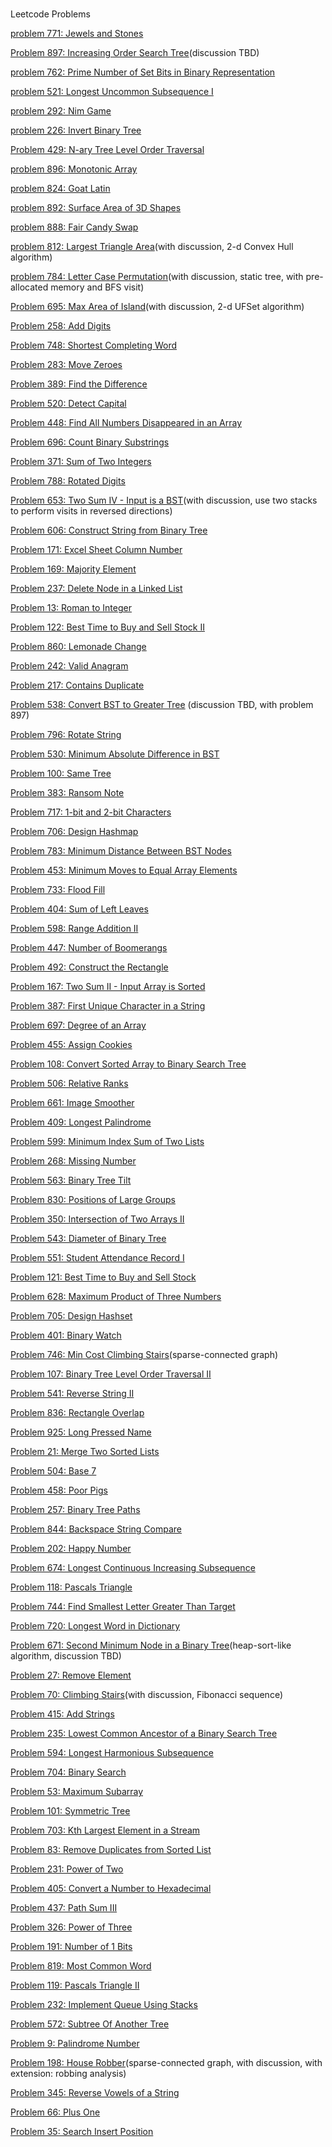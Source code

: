 #
Leetcode Problems

[problem 771: Jewels and Stones](problem771.md)

[Problem 897: Increasing Order Search Tree](problem897.md)(discussion TBD)

[problem 762: Prime Number of Set Bits in Binary Representation](problem762.md)

[problem 521: Longest Uncommon Subsequence I](problem521.md)

[problem 292: Nim Game](problem292.md)

[problem 226: Invert Binary Tree](problem226.md)

[Problem 429: N-ary Tree Level Order Traversal](problem429.md)

[problem 896: Monotonic Array](problem896.md)

[problem 824: Goat Latin](problem824.md)

[problem 892: Surface Area of 3D Shapes](problem892.md)

[problem 888: Fair Candy Swap](problem888.md)

[problem 812: Largest Triangle Area](problem812.md)(with discussion, 2-d Convex Hull algorithm)

[problem 784: Letter Case Permutation](problem784.md)(with discussion, static tree, with pre-allocated memory and BFS visit)

[Problem 695: Max Area of Island](problem695.md)(with discussion, 2-d UFSet algorithm)

[Problem 258: Add Digits](problem258.md)

[Problem 748: Shortest Completing Word](problem748.md)

[Problem 283: Move Zeroes](problem283.md)

[Problem 389: Find the Difference](problem389.md)

[Problem 520: Detect Capital](problem520.md)

[Problem 448: Find All Numbers Disappeared in an Array](problem448.md)

[Problem 696: Count Binary Substrings](problem696.md)

[Problem 371: Sum of Two Integers](problem371.md)

[Problem 788: Rotated Digits](problem788.md)

[Problem 653: Two Sum IV - Input is a BST](problem653.md)(with discussion, use two stacks to perform visits in reversed directions)

[Problem 606: Construct String from Binary Tree](problem606.md)

[Problem 171: Excel Sheet Column Number](problem171.md)

[Problem 169: Majority Element](problem169.md)

[Problem 237: Delete Node in a Linked List](problem237.md)

[Problem 13: Roman to Integer](problem13.md)

[Problem 122: Best Time to Buy and Sell Stock II](problem122.md)

[Problem 860: Lemonade Change](problem860.md)

[Problem 242: Valid Anagram](problem242.md)

[Problem 217: Contains Duplicate](problem217.md)

[Problem 538: Convert BST to Greater Tree](problem538.md) (discussion TBD, with problem 897)

[Problem 796: Rotate String](problem796.md)

[Problem 530: Minimum Absolute Difference in BST](problem530.md)

[Problem 100: Same Tree](problem100.md)

[Problem 383: Ransom Note](problem383.md)

[Problem 717: 1-bit and 2-bit Characters](problem717.md)

[Problem 706: Design Hashmap](problem706.md)

[Problem 783: Minimum Distance Between BST Nodes](problem783.md)

[Problem 453: Minimum Moves to Equal Array Elements](problem453.md)

[Problem 733: Flood Fill](problem733.md)

[Problem 404: Sum of Left Leaves](problem404.md)

[Problem 598: Range Addition II](problem598.md)

[Problem 447: Number of Boomerangs](problem447.md)

[Problem 492: Construct the Rectangle](problem492.md)

[Problem 167: Two Sum II - Input Array is Sorted](problem167.md)

[Problem 387: First Unique Character in a String](problem387.md)

[Problem 697: Degree of an Array](problem697.md)

[Problem 455: Assign Cookies](problem455.md)

[Problem 108: Convert Sorted Array to Binary Search Tree](problem108.md)

[Problem 506: Relative Ranks](problem506.md)

[Problem 661: Image Smoother](problem661.md)

[Problem 409: Longest Palindrome](problem409.md)

[Problem 599: Minimum Index Sum of Two Lists](problem599.md)

[Problem 268: Missing Number](problem268.md)

[Problem 563: Binary Tree Tilt](problem563.md)

[Problem 830: Positions of Large Groups](problem830.md)

[Problem 350: Intersection of Two Arrays II](problem350.md)

[Problem 543: Diameter of Binary Tree](problem543.md)

[Problem 551: Student Attendance Record I](problem551.md)

[Problem 121: Best Time to Buy and Sell Stock](problem121.md)

[Problem 628: Maximum Product of Three Numbers](problem628.md)

[Problem 705: Design Hashset](problem705.md)

[Problem 401: Binary Watch](problem401.md)

[Problem 746: Min Cost Climbing Stairs](problem746.md)(sparse-connected graph)

[Problem 107: Binary Tree Level Order Traversal II](problem107.md)

[Problem 541: Reverse String II](problem541.md)

[Problem 836: Rectangle Overlap](problem836.md)

[Problem 925: Long Pressed Name](problem925.md)

[Problem 21: Merge Two Sorted Lists](problem21.md)

[Problem 504: Base 7](problem504.md)

[Problem 458: Poor Pigs](problem458.md)

[Problem 257: Binary Tree Paths](problem257.md)

[Problem 844: Backspace String Compare](problem844.md)

[Problem 202: Happy Number](problem202.md)

[Problem 674: Longest Continuous Increasing Subsequence](problem674.md)

[Problem 118: Pascals Triangle](problem118.md)

[Problem 744: Find Smallest Letter Greater Than Target](problem744.md)

[Problem 720: Longest Word in Dictionary](problem720.md)

[Problem 671: Second Minimum Node in a Binary Tree](problem671.md)(heap-sort-like algorithm, discussion TBD)

[Problem 27: Remove Element](problem27.md)

[Problem 70: Climbing Stairs](problem70.md)(with discussion, Fibonacci sequence)

[Problem 415: Add Strings](problem415.md)

[Problem 235: Lowest Common Ancestor of a Binary Search Tree](problem235.md)

[Problem 594: Longest Harmonious Subsequence](problem594.md)

[Problem 704: Binary Search](problem704.md)

[Problem 53: Maximum Subarray](problem53.md)

[Problem 101: Symmetric Tree](problem101.md)

[Problem 703: Kth Largest Element in a Stream](problem703.md)

[Problem 83: Remove Duplicates from Sorted List](problem83.md)

[Problem 231: Power of Two](problem231.md)

[Problem 405: Convert a Number to Hexadecimal](problem405.md)

[Problem 437: Path Sum III](problem437.md)

[Problem 326: Power of Three](problem326.md)

[Problem 191: Number of 1 Bits](problem191.md)

[Problem 819: Most Common Word](problem819.md)

[Problem 119: Pascals Triangle II](problem119.md)

[Problem 232: Implement Queue Using Stacks](problem232.md)

[Problem 572: Subtree Of Another Tree](problem572.md)

[Problem 9: Palindrome Number](problem9.md)

[Problem 198: House Robber](problem198.md)(sparse-connected graph, with discussion, with extension: robbing analysis)

[Problem 345: Reverse Vowels of a String](problem345.md)

[Problem 66: Plus One](problem66.md)

[Problem 35: Search Insert Position](problem35.md)

